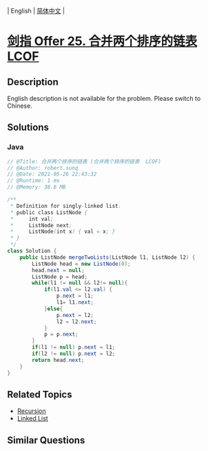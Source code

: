 
| English | [简体中文](README.md) |

# [剑指 Offer 25. 合并两个排序的链表  LCOF](https://leetcode.cn//problems/he-bing-liang-ge-pai-xu-de-lian-biao-lcof/)

## Description

English description is not available for the problem. Please switch to Chinese.

## Solutions


### Java

```Java
// @Title: 合并两个排序的链表 (合并两个排序的链表  LCOF)
// @Author: robert.sunq
// @Date: 2021-05-26 22:43:32
// @Runtime: 1 ms
// @Memory: 38.6 MB

/**
 * Definition for singly-linked list.
 * public class ListNode {
 *     int val;
 *     ListNode next;
 *     ListNode(int x) { val = x; }
 * }
 */
class Solution {
    public ListNode mergeTwoLists(ListNode l1, ListNode l2) {
        ListNode head = new ListNode(0);
        head.next = null;
        ListNode p = head;
        while(l1 != null && l2!= null){
            if(l1.val <= l2.val) {
                p.next = l1;
                l1= l1.next;
            }else{
                p.next = l2;
                l2 = l2.next;
            }
            p = p.next;
        }
        if(l1 != null) p.next = l1;
        if(l2 != null) p.next = l2;
        return head.next;
    }
}
```



## Related Topics

- [Recursion](https://leetcode.cn//tag/recursion)
- [Linked List](https://leetcode.cn//tag/linked-list)

## Similar Questions


